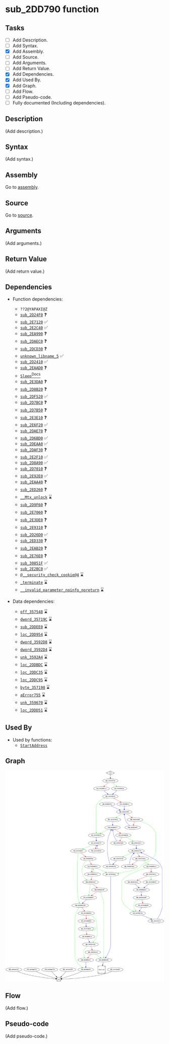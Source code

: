 # sub_2DD790 function

## Tasks

- [ ] Add Description.
- [ ] Add Syntax.
- [X] Add Assembly.
- [ ] Add Source.
- [ ] Add Arguments.
- [ ] Add Return Value.
- [X] Add Dependencies.
- [X] Add Used By.
- [X] Add Graph.
- [ ] Add Flow.
- [ ] Add Pseudo-code.
- [ ] Fully documented (Including dependencies).

## Description

(Add description.)

## Syntax

(Add syntax.)

## Assembly

Go to [assembly](../asm/sub_2DD790.asm).

## Source

Go to [source](../cc/sub_2DD790.cc).

## Arguments

(Add arguments.)

## Return Value

(Add return value.)

## Dependencies

* Function dependencies:
  * `??2@YAPAXI@Z`
  * [`sub_2D24F0`](sub_2D24F0.md) ❓
  * [`sub_2E7120`](sub_2E7120.md) ✅
  * [`sub_2E2C40`](sub_2E2C40.md) ✅
  * [`sub_2EA990`](sub_2EA990.md) ❓
  * [`sub_2DAEC0`](sub_2DAEC0.md) ❓
  * [`sub_2DCD30`](sub_2DCD30.md) ❓
  * [`unknown_libname_5`](unknown_libname_5.md) ✅
  * [`sub_2D2410`](sub_2D2410.md) ✅
  * [`sub_2EAAD0`](sub_2EAAD0.md) ❓
  * [`Sleep`<sup>Docs</sup>](https://docs.microsoft.com/en-us/windows/win32/api/synchapi/nf-synchapi-sleep)
  * [`sub_2E3DA0`](sub_2E3DA0.md) ❓
  * [`sub_2D8B20`](sub_2D8B20.md) ❓
  * [`sub_2DF520`](sub_2DF520.md) ✅
  * [`sub_2D7BC0`](sub_2D7BC0.md) ❓
  * [`sub_2D7B50`](sub_2D7B50.md) ❓
  * [`sub_2E3E10`](sub_2E3E10.md) ❓
  * [`sub_2E6F20`](sub_2E6F20.md) ✅
  * [`sub_2DAE70`](sub_2DAE70.md) ❓
  * [`sub_2D6BD0`](sub_2D6BD0.md) ✅
  * [`sub_2DEAA0`](sub_2DEAA0.md) ✅
  * [`sub_2DAF30`](sub_2DAF30.md) ❓
  * [`sub_2E2F10`](sub_2E2F10.md) ✅
  * [`sub_2D8A90`](sub_2D8A90.md) ✅
  * [`sub_2D7010`](sub_2D7010.md) ❓
  * [`sub_2E92E0`](sub_2E92E0.md) ✅
  * [`sub_2EAA40`](sub_2EAA40.md) ❓
  * [`sub_2ED260`](sub_2ED260.md) ❓
  * [`__Mtx_unlock`](__Mtx_unlock.md) ⌛
  * [`sub_2D9F60`](sub_2D9F60.md) ❓
  * [`sub_2E7060`](sub_2E7060.md) ❓
  * [`sub_2E3DE0`](sub_2E3DE0.md) ❓
  * [`sub_2E9310`](sub_2E9310.md) ❓
  * [`sub_2D26D0`](sub_2D26D0.md) ✅
  * [`sub_2ED330`](sub_2ED330.md) ❓
  * [`sub_2EAB20`](sub_2EAB20.md) ❓
  * [`sub_2E76E0`](sub_2E76E0.md) ❓
  * [`sub_30851F`](sub_30851F.md) ✅
  * [`sub_2E2BC0`](sub_2E2BC0.md) ✅
  * [`@__security_check_cookie@4`](@__security_check_cookie@4.md) ⌛
  * [`_terminate`](_terminate.md) ⌛
  * [`__invalid_parameter_noinfo_noreturn`](__invalid_parameter_noinfo_noreturn.md) ⌛


* Data dependencies:
  * [`off_357548`](off_357548.md) ⌛
  * [`dword_35719C`](dword_35719C.md) ⌛
  * [`sub_2DDEE0`](sub_2DDEE0.md) ⌛
  * [`loc_2DD954`](loc_2DD954.md) ⌛
  * [`dword_3592D8`](dword_3592D8.md) ⌛
  * [`dword_3592D4`](dword_3592D4.md) ⌛
  * [`unk_3592A4`](unk_3592A4.md) ⌛
  * [`loc_2DDBDC`](loc_2DDBDC.md) ⌛
  * [`loc_2DDC35`](loc_2DDC35.md) ⌛
  * [`loc_2DDC95`](loc_2DDC95.md) ⌛
  * [`byte_357198`](byte_357198.md) ⌛
  * [`aError755`](aError755.md) ⌛
  * [`unk_359670`](unk_359670.md) ⌛
  * [`loc_2DDD51`](loc_2DDD51.md) ⌛

## Used By

* Used by functions:
  * [`StartAddress`](StartAddress.md)

## Graph

![sub_2DD790 Graph](../svg/sub_2DD790.svg "sub_2DD790 Graph")

## Flow

(Add flow.)

## Pseudo-code

(Add pseudo-code.)
